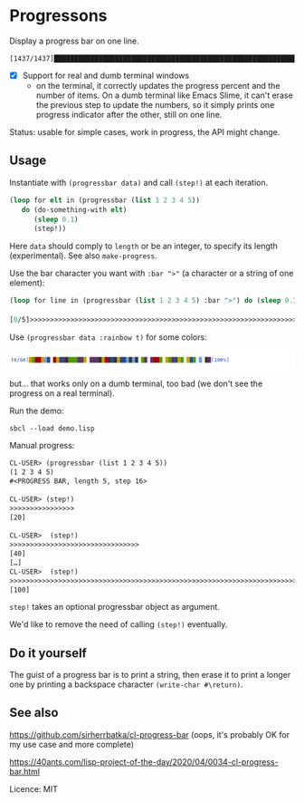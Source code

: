 # Progressons

Display a progress bar on one line.

    [1437/1437]██████████████████████████████████████████████████████████████████████████[100%]

- [X] Support for real and dumb terminal windows
  - on the terminal, it correctly updates the progress percent and the number of items. On a dumb terminal like Emacs Slime, it can't erase the previous step to update the numbers, so it simply prints one progress indicator after the other, still on one line.

Status: usable for simple cases, work in progress, the API might change.

## Usage

Instantiate with `(progressbar data)` and call `(step!)` at each iteration.

~~~lisp
(loop for elt in (progressbar (list 1 2 3 4 5))
   do (do-something-with elt)
      (sleep 0.1)
      (step!))
~~~

Here `data` should comply to `length` or be an integer, to specify its length (experimental). See also `make-progress`.

Use the bar character you want with `:bar ">"` (a character or a string of one element):

~~~lisp
(loop for line in (progressbar (list 1 2 3 4 5) :bar ">") do (sleep 0.3) (step!))

[0/5]>>>>>>>>>>>>>>>>>>>>>>>>>>>>>>>>>>>>>>>>>>>>>>>>>>>>>>>>>>>>>>>>>>>>>>>>>>>>>>>>[100%]
~~~

Use `(progressbar data :rainbow t)` for some colors:

![](progressons-colorful.png)

but… that works only on a dumb terminal, too bad (we don't see the progress on a real terminal).

Run the demo:

    sbcl --load demo.lisp

Manual progress:

```
CL-USER> (progressbar (list 1 2 3 4 5))
(1 2 3 4 5)
#<PROGRESS BAR, length 5, step 16>

CL-USER> (step!)
>>>>>>>>>>>>>>>>                                                                [20]

CL-USER>  (step!)
>>>>>>>>>>>>>>>>>>>>>>>>>>>>>>>>                                                [40]
[…]
CL-USER>  (step!)
>>>>>>>>>>>>>>>>>>>>>>>>>>>>>>>>>>>>>>>>>>>>>>>>>>>>>>>>>>>>>>>>>>>>>>>>>>>>>>>>[100]
```

`step!` takes an optional progressbar object as argument.

We'd like to remove the need of calling `(step!)` eventually.


## Do it yourself

The guist of a progress bar is to print a string, then erase it to
print a longer one by printing a backspace character `(write-char #\return)`.

## See also

https://github.com/sirherrbatka/cl-progress-bar (oops, it's probably OK for my use case and more complete)

https://40ants.com/lisp-project-of-the-day/2020/04/0034-cl-progress-bar.html

Licence: MIT
